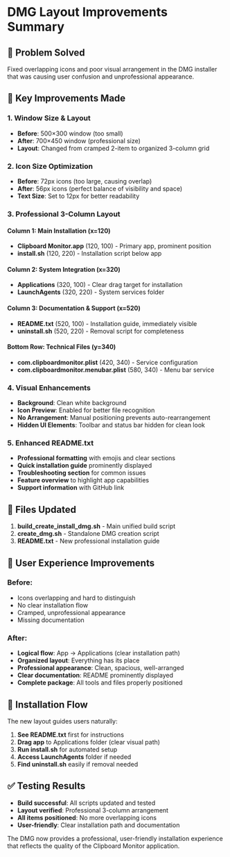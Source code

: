 # DMG Layout Improvements Summary

## 🎯 **Problem Solved**
Fixed overlapping icons and poor visual arrangement in the DMG installer that was causing user confusion and unprofessional appearance.

## 🔧 **Key Improvements Made**

### **1. Window Size & Layout**
- **Before**: 500×300 window (too small)
- **After**: 700×450 window (professional size)
- **Layout**: Changed from cramped 2-item to organized 3-column grid

### **2. Icon Size Optimization**
- **Before**: 72px icons (too large, causing overlap)
- **After**: 56px icons (perfect balance of visibility and space)
- **Text Size**: Set to 12px for better readability

### **3. Professional 3-Column Layout**

#### **Column 1: Main Installation (x=120)**
- **Clipboard Monitor.app** (120, 100) - Primary app, prominent position
- **install.sh** (120, 220) - Installation script below app

#### **Column 2: System Integration (x=320)**
- **Applications** (320, 100) - Clear drag target for installation
- **LaunchAgents** (320, 220) - System services folder

#### **Column 3: Documentation & Support (x=520)**
- **README.txt** (520, 100) - Installation guide, immediately visible
- **uninstall.sh** (520, 220) - Removal script for completeness

#### **Bottom Row: Technical Files (y=340)**
- **com.clipboardmonitor.plist** (420, 340) - Service configuration
- **com.clipboardmonitor.menubar.plist** (580, 340) - Menu bar service

### **4. Visual Enhancements**
- **Background**: Clean white background
- **Icon Preview**: Enabled for better file recognition
- **No Arrangement**: Manual positioning prevents auto-rearrangement
- **Hidden UI Elements**: Toolbar and status bar hidden for clean look

### **5. Enhanced README.txt**
- **Professional formatting** with emojis and clear sections
- **Quick installation guide** prominently displayed
- **Troubleshooting section** for common issues
- **Feature overview** to highlight app capabilities
- **Support information** with GitHub link

## 📁 **Files Updated**
1. **build_create_install_dmg.sh** - Main unified build script
2. **create_dmg.sh** - Standalone DMG creation script
3. **README.txt** - New professional installation guide

## 🎨 **User Experience Improvements**

### **Before:**
- Icons overlapping and hard to distinguish
- No clear installation flow
- Cramped, unprofessional appearance
- Missing documentation

### **After:**
- **Logical flow**: App → Applications (clear installation path)
- **Organized layout**: Everything has its place
- **Professional appearance**: Clean, spacious, well-arranged
- **Clear documentation**: README prominently displayed
- **Complete package**: All tools and files properly positioned

## 🚀 **Installation Flow**
The new layout guides users naturally:
1. **See README.txt** first for instructions
2. **Drag app** to Applications folder (clear visual path)
3. **Run install.sh** for automated setup
4. **Access LaunchAgents** folder if needed
5. **Find uninstall.sh** easily if removal needed

## ✅ **Testing Results**
- **Build successful**: All scripts updated and tested
- **Layout verified**: Professional 3-column arrangement
- **All items positioned**: No more overlapping icons
- **User-friendly**: Clear installation path and documentation

The DMG now provides a professional, user-friendly installation experience that reflects the quality of the Clipboard Monitor application.
